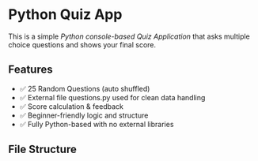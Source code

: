 #  Python Quiz App

This is a simple *Python console-based Quiz Application* that asks multiple choice questions and shows your final score.


##  Features

- ✅ 25 Random Questions (auto shuffled)
- ✅ External file questions.py used for clean data handling
- ✅ Score calculation & feedback
- ✅ Beginner-friendly logic and structure
- ✅ Fully Python-based with no external libraries


##  File Structure
